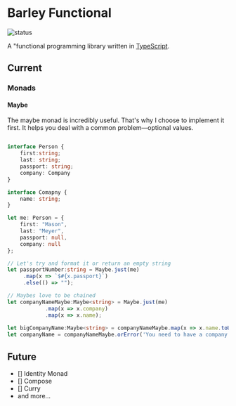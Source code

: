 # Barley Functional 

![status](https://travis-ci.org/masonkmeyer/barely.svg?branch=master)

A "functional programming library written in [TypeScript](https://www.typescriptlang.org/). 

## Current 
### Monads
#### Maybe
The maybe monad is incredibly useful. That's why I choose to implement it first. It helps you deal with a common problem&mdash;optional values. 
```typescript

interface Person {
    first:string;
    last: string;
    passport: string;
    company: Company
}

interface Comapny {
    name: string;
}

let me: Person = {
    first: "Mason",
    last: "Meyer",
    passport: null, 
    company: null
};

// Let's try and format it or return an empty string
let passportNumber:string = Maybe.just(me)
     .map(x => `$#{x.passport}`)
     .else(() => "");

// Maybes love to be chained
let companyNameMaybe:Maybe<string> = Maybe.just(me)
            .map(x => x.company)
            .map(x => x.name);
            
let bigCompanyName:Maybe<string> = companyNameMaybe.map(x => x.name.toUpperCase());
let companyName = companyNameMaybe.orError('You need to have a company name');

```

## Future

- [] Identity Monad
- [] Compose
- [] Curry
- and more...


